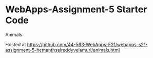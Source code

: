 # WebApps-Assignment-5 Starter Code
Animals 

Hosted at <https://github.com/44-563-WebApps-F21/webapps-s21-assignment-5-hemanthsaireddyvelamuri/animals.html>
